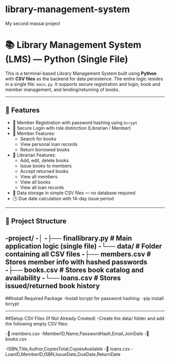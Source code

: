 # library-management-system
My second  massai project 
# 📚 Library Management System (LMS) — Python (Single File)

This is a terminal-based Library Management System built using **Python** with **CSV files** as the backend for data persistence. The entire logic resides in a single file: `main.py`. It supports secure registration and login, book and member management, and lending/returning of books.

---

## 🧩 Features

- 🔐 Member Registration with password hashing using `bcrypt`
- 🔑 Secure Login with role distinction (Librarian / Member)
- 📘 Member Features:
  - Search for books
  - View personal loan records
  - Return borrowed books
- 📖 Librarian Features:
  - Add, edit, delete books
  - Issue books to members
  - Accept returned books
  - View all members
  - View all books
  - View all loan records
- 💾 Data storage in simple CSV files — no database required
- 🕒 Due date calculation with 14-day issue period

---

## 📁 Project Structure
-project/
 -│
 -├── finallibrary.py # Main application logic (single file)
 -└── data/ # Folder containing all CSV files
 -├── members.csv # Stores member info with hashed passwords
 -├── books.csv # Stores book catalog and availability
 -└── loans.csv # Stores issued/returned book history
---

##Install Required Package
-Install bcrypt for password hashing:
  -pip install bcrypt

---
##Setup CSV Files (If Not Already Created)
-Create the data/ folder and add the following empty CSV files:

-📄 members.csv
-MemberID,Name,PasswordHash,Email,JoinDate
-📄 books.csv

-ISBN,Title,Author,CopiesTotal,CopiesAvailable
-📄 loans.csv
-LoanID,MemberID,ISBN,IssueDate,DueDate,ReturnDate
